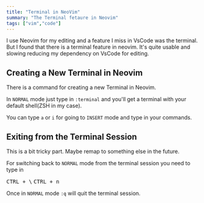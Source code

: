 ```yaml
---
title: "Terminal in NeoVim"
summary: "The Terminal fetaure in Neovim"
tags: ["vim","code"]
---
```


I use Neovim for my editing and a feature I miss in VsCode was the terminal. But I found that there is a terminal feature in neovim. It's quite usable and slowing reducing my dependency on VsCode for editing.

## Creating a New Terminal in Neovim

There is a command for creating a new Terminal in Neovim.

In `NORMAL` mode just type in `:terminal` and you'll get a terminal with your default shell(ZSH in my case). 

You can type `a` or `i` for going to `INSERT` mode and type in your commands. 

## Exiting from the Terminal Session

This is a bit tricky part. Maybe remap to something else in the future.  

For switching back to `NORMAL` mode from the terminal session you need to type in 

<kbd>CTRL + \\</kbd> <kbd>CTRL + n</kbd> 

Once in `NORMAL` mode `:q` will quit the terminal session.
